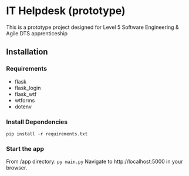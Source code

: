 # IT Helpdesk (prototype)
This is a prototype project designed for Level 5 Software Engineering & Agile DTS apprenticeship
## Installation
### Requirements
- flask
- flask_login
- flask_wtf
- wtforms
- dotenv
### Install Dependencies
``pip install -r requirements.txt``
### Start the app
From /app directory:
``py main.py``
Navigate to http://localhost:5000 in your browser.